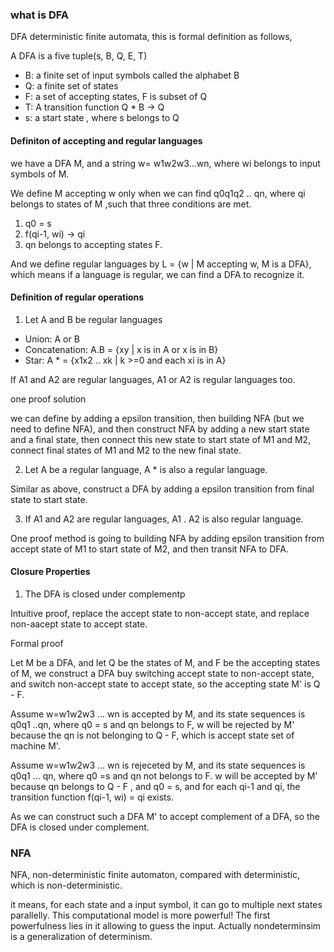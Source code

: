
### what is DFA

DFA deterministic finite automata, this is formal definition as follows,

A DFA is a five tuple(s, B, Q, E, T)

- B: a finite set of input symbols called the alphabet B
- Q: a finite set of states
- F: a set of accepting states, F is subset of Q
- T: A transition function Q * B -> Q
- s: a start state , where s belongs to Q


#### Definiton of accepting and regular languages

we have a DFA M, and a string w= w1w2w3...wn, where wi belongs to input symbols of M.

We define M accepting w only when we can find q0q1q2 .. qn, where qi belongs to states of M ,such that three conditions are met. 

1. q0 = s
2. f(qi-1, wi) -> qi
3. qn belongs to accepting states F.  

And we define regular languages by L = {w | M accepting w, M is a DFA}, which means if a language is regular, we can find a DFA to recognize it.

#### Definition of regular operations

1. Let A and B be regular  languages

- Union: A or B
- Concatenation: A.B = {xy | x is in A or x is in B}
- Star:  A * = {x1x2 .. xk | k >=0 and each xi is in A}


If A1 and A2 are regular languages, A1 or A2 is regular languages too. 

one proof solution

we can define by adding a epsilon transition, then building NFA (but we need to define NFA), and then construct NFA by adding a new start state and a final state, then connect this new state to start state of M1 and M2, connect final states of M1 and M2 to the new final state.

2. Let A be a regular language, A * is also a regular language.

Similar as above, construct a DFA by adding a epsilon transition from final state to start state. 

3. If A1 and A2 are regular languages, A1 . A2 is also regular language. 

One proof method is going to building NFA by adding epsilon transition  from accept state of M1 to start state of M2, and then transit NFA to DFA.


#### Closure Properties

1. The DFA is closed under complementp

Intuitive proof, replace the accept state to non-accept state, and replace non-aacept state to accept state. 

Formal proof

Let M be a DFA, and let Q be the states of M, and F be the accepting states of M, we construct a DFA buy switching accept state to non-accept state, and switch non-accept state to accept state, so the accepting state M' is Q - F.

Assume w=w1w2w3 ... wn is accepted by M, and its state sequences is q0q1 ..qn, where q0  = s and qn belongs to F, w will be rejected by M' because the qn is not belonging to Q - F, which is accept state set of machine M'.

Assume w=w1w2w3 ... wn is rejeceted by M, and its state sequences is q0q1 ... qn, where q0 =s and qn not belongs to F. w will be accepted by M' because qn belongs to Q - F , and q0 = s, and for each qi-1 and qi, the transition function f(qi-1, wi) = qi exists.

As we can construct such a DFA M' to accept complement of a DFA, so the DFA is closed under complement.  



### NFA

NFA, non-deterministic finite automaton, compared with deterministic, which is non-deterministic. 

it means, for each state and a input symbol, it can go to multiple next states parallelly. This computational model is more powerful! The first powerfulness lies in it allowing to guess the input. Actually nondeterminsim is a generalization of determinism.

